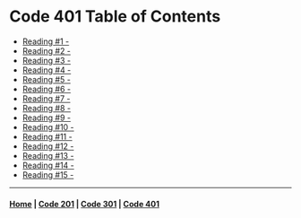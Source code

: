 # Code 401 Table of Contents

  - [Reading #1 - ]()
  - [Reading #2 - ]()
  - [Reading #3 - ]()
  - [Reading #4 - ]()
  - [Reading #5 - ]()
  - [Reading #6 - ]()
  - [Reading #7 - ]()
  - [Reading #8 - ]()
  - [Reading #9 - ]()
  - [Reading #10 - ]()
  - [Reading #11 - ]()
  - [Reading #12 - ]()
  - [Reading #13 - ]()
  - [Reading #14 - ]()
  - [Reading #15 - ]()

***
#### [Home](README.md) | [Code 201](201main.md) | [Code 301](301main.md) | [Code 401](401main.md)